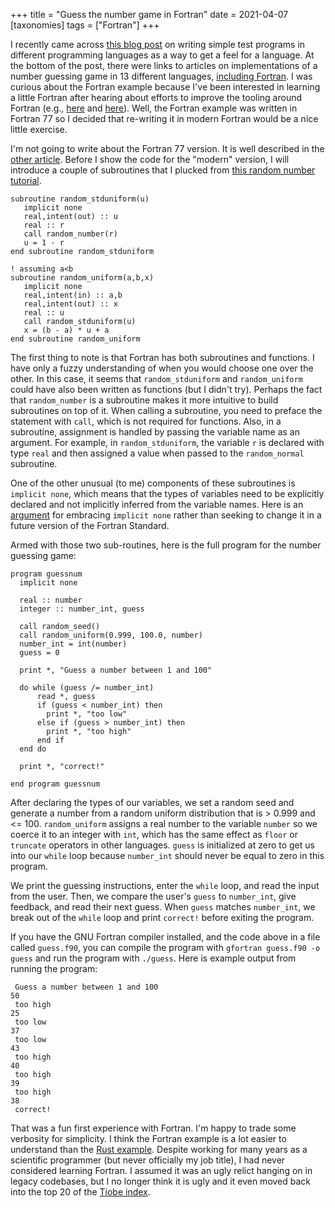 +++
title = "Guess the number game in Fortran"
date = 2021-04-07
[taxonomies]
tags = ["Fortran"]
+++

I recently came across [this blog post](https://opensource.com/article/21/4/compare-programming-languages) on writing simple test programs in different programming languages as a way to get a feel for a language. At the bottom of the post, there were links to articles on implementations of a number guessing game in 13 different languages, [including Fortran](https://opensource.com/article/21/1/fortran). I was curious about the Fortran example because I've been interested in learning a little Fortran after hearing about efforts to improve the tooling around Fortran (e.g., [here](https://ondrejcertik.com/blog/2021/03/resurrecting-fortran/) and [here](https://youtu.be/JUHS-JFvs90)). Well, the Fortran example was written in Fortran 77 so I decided that re-writing it in modern Fortran would be a nice little exercise.

<!-- more -->

I'm not going to write about the Fortran 77 version. It is well described in the [other article](https://opensource.com/article/21/1/fortran). Before I show the code for the "modern" version, I will introduce a couple of subroutines that I plucked from [this random number tutorial](https://masuday.github.io/fortran_tutorial/random.html). 

```
subroutine random_stduniform(u)
   implicit none
   real,intent(out) :: u
   real :: r
   call random_number(r)
   u = 1 - r
end subroutine random_stduniform

! assuming a<b
subroutine random_uniform(a,b,x)
   implicit none
   real,intent(in) :: a,b
   real,intent(out) :: x
   real :: u
   call random_stduniform(u)
   x = (b - a) * u + a
end subroutine random_uniform
```

The first thing to note is that Fortran has both subroutines and functions. I have only a fuzzy understanding of when you would choose one over the other. In this case, it seems that `random_stduniform` and `random_uniform` could have also been written as functions (but I didn't try). Perhaps the fact that `random_number` is a subroutine makes it more intuitive to build subroutines on top of it. When calling a subroutine, you need to preface the statement with `call`, which is not required for functions. Also, in a subroutine, assignment is handled by passing the variable name as an argument. For example, in `random_stduniform`, the variable `r` is declared with type `real` and then assigned a value when passed to the `random_normal` subroutine. 

One of the other unusual (to me) components of these subroutines is `implicit none`, which means that the types of variables need to be explicitly declared and not implicitly inferred from the variable names. Here is an [argument](https://medium.com/modern-fortran/implicit-none-and-carry-on-860a1a0f143b) for embracing `implicit none` rather than seeking to change it in a future version of the Fortran Standard.

Armed with those two sub-routines, here is the full program for the number guessing game:

```
program guessnum
  implicit none

  real :: number
  integer :: number_int, guess

  call random_seed()
  call random_uniform(0.999, 100.0, number)
  number_int = int(number)
  guess = 0

  print *, "Guess a number between 1 and 100"

  do while (guess /= number_int) 
      read *, guess
      if (guess < number_int) then
        print *, "too low"
      else if (guess > number_int) then
        print *, "too high"
      end if
  end do 

  print *, "correct!"
 
end program guessnum
```

After declaring the types of our variables, we set a random seed and generate a number from a random uniform distribution that is > 0.999 and <= 100. `random_uniform` assigns a real number to the variable `number` so we coerce it to an integer with `int`, which has the same effect as `floor` or `truncate` operators in other languages. `guess` is initialized at zero to get us into our `while` loop because `number_int` should never be equal to zero in this program.

We print the guessing instructions, enter the `while` loop, and read the input from the user. Then, we compare the user's `guess` to `number_int`, give feedback, and read their next guess. When `guess` matches `number_int`, we break out of the `while` loop and print `correct!` before exiting the program. 

If you have the GNU Fortran compiler installed, and the code above in a file called `guess.f90`, you can compile the program with `gfortran guess.f90 -o guess` and run the program with `./guess`. Here is example output from running the program:

```
 Guess a number between 1 and 100
50
 too high
25
 too low
37
 too low
43
 too high
40
 too high
39
 too high
38
 correct!
```

That was a fun first experience with Fortran. I'm happy to trade some verbosity for simplicity. I think the Fortran example is a lot easier to understand than the [Rust example](https://opensource.com/article/20/12/learn-rust). Despite working for many years as a scientific programmer (but never officially my job title), I had never considered learning Fortran. I assumed it was an ugly relict hanging on in legacy codebases, but I no longer think it is ugly and it even moved back into the top 20 of the [Tiobe index](https://www.tiobe.com/tiobe-index/).